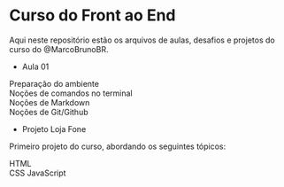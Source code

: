 # Curso do Front ao End

Aqui neste repositório estão os arquivos de aulas, desafios e projetos do curso do @MarcoBrunoBR.

- Aula 01

Preparação do ambiente  
Noções de comandos no terminal  
Noções de Markdown  
Noções de Git/Github

- Projeto Loja Fone

Primeiro projeto do curso, abordando os seguintes tópicos:

HTML  
CSS
JavaScript